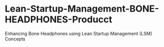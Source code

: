 # Lean-Startup-Management-BONE-HEADPHONES-Producct
Enhancing Bone Headphones using Lean Startup Management (LSM) Concepts
